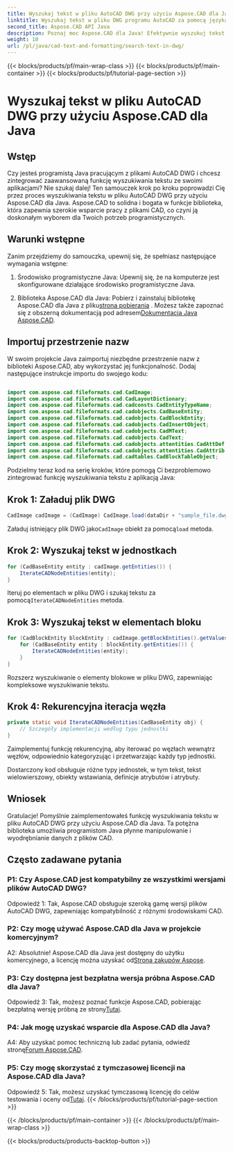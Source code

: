 ```yaml
---
title: Wyszukaj tekst w pliku AutoCAD DWG przy użyciu Aspose.CAD dla Java
linktitle: Wyszukaj tekst w pliku DWG programu AutoCAD za pomocą języka Java
second_title: Aspose.CAD API Java
description: Poznaj moc Aspose.CAD dla Java! Efektywnie wyszukuj tekst w plikach AutoCAD DWG. Pobierz bibliotekę i udoskonal swoją aplikację CAD.
weight: 10
url: /pl/java/cad-text-and-formatting/search-text-in-dwg/
---
```


{{< blocks/products/pf/main-wrap-class >}}
{{< blocks/products/pf/main-container >}}
{{< blocks/products/pf/tutorial-page-section >}}

# Wyszukaj tekst w pliku AutoCAD DWG przy użyciu Aspose.CAD dla Java

## Wstęp

Czy jesteś programistą Java pracującym z plikami AutoCAD DWG i chcesz zintegrować zaawansowaną funkcję wyszukiwania tekstu ze swoimi aplikacjami? Nie szukaj dalej! Ten samouczek krok po kroku poprowadzi Cię przez proces wyszukiwania tekstu w pliku AutoCAD DWG przy użyciu Aspose.CAD dla Java. Aspose.CAD to solidna i bogata w funkcje biblioteka, która zapewnia szerokie wsparcie pracy z plikami CAD, co czyni ją doskonałym wyborem dla Twoich potrzeb programistycznych.

## Warunki wstępne

Zanim przejdziemy do samouczka, upewnij się, że spełniasz następujące wymagania wstępne:

1. Środowisko programistyczne Java: Upewnij się, że na komputerze jest skonfigurowane działające środowisko programistyczne Java.

2.  Biblioteka Aspose.CAD dla Java: Pobierz i zainstaluj bibliotekę Aspose.CAD dla Java z pliku[strona pobierania](https://releases.aspose.com/cad/java/) . Możesz także zapoznać się z obszerną dokumentacją pod adresem[Dokumentacja Java Aspose.CAD](https://reference.aspose.com/cad/java/).

## Importuj przestrzenie nazw

W swoim projekcie Java zaimportuj niezbędne przestrzenie nazw z biblioteki Aspose.CAD, aby wykorzystać jej funkcjonalność. Dodaj następujące instrukcje importu do swojego kodu:

```java

import com.aspose.cad.fileformats.cad.CadImage;
import com.aspose.cad.fileformats.cad.CadLayoutDictionary;
import com.aspose.cad.fileformats.cad.cadconsts.CadEntityTypeName;
import com.aspose.cad.fileformats.cad.cadobjects.CadBaseEntity;
import com.aspose.cad.fileformats.cad.cadobjects.CadBlockEntity;
import com.aspose.cad.fileformats.cad.cadobjects.CadInsertObject;
import com.aspose.cad.fileformats.cad.cadobjects.CadMText;
import com.aspose.cad.fileformats.cad.cadobjects.CadText;
import com.aspose.cad.fileformats.cad.cadobjects.attentities.CadAttDef;
import com.aspose.cad.fileformats.cad.cadobjects.attentities.CadAttrib;
import com.aspose.cad.fileformats.cad.cadtables.CadBlockTableObject;
```

Podzielmy teraz kod na serię kroków, które pomogą Ci bezproblemowo zintegrować funkcję wyszukiwania tekstu z aplikacją Java:

## Krok 1: Załaduj plik DWG

```java
CadImage cadImage = (CadImage) CadImage.load(dataDir + "sample_file.dwg");
```

Załaduj istniejący plik DWG jako`CadImage` obiekt za pomocą`load` metoda.

## Krok 2: Wyszukaj tekst w jednostkach

```java
for (CadBaseEntity entity : cadImage.getEntities()) {
    IterateCADNodeEntities(entity);
}
```

 Iteruj po elementach w pliku DWG i szukaj tekstu za pomocą`IterateCADNodeEntities` metoda.

## Krok 3: Wyszukaj tekst w elementach bloku

```java
for (CadBlockEntity blockEntity : cadImage.getBlockEntities().getValues()) {
    for (CadBaseEntity entity : blockEntity.getEntities()) {
        IterateCADNodeEntities(entity);
    }
}
```

Rozszerz wyszukiwanie o elementy blokowe w pliku DWG, zapewniając kompleksowe wyszukiwanie tekstu.

## Krok 4: Rekurencyjna iteracja węzła

```java
private static void IterateCADNodeEntities(CadBaseEntity obj) {
    // Szczegóły implementacji według typu jednostki
}
```

Zaimplementuj funkcję rekurencyjną, aby iterować po węzłach wewnątrz węzłów, odpowiednio kategoryzując i przetwarzając każdy typ jednostki.

Dostarczony kod obsługuje różne typy jednostek, w tym tekst, tekst wielowierszowy, obiekty wstawiania, definicje atrybutów i atrybuty.

## Wniosek

Gratulacje! Pomyślnie zaimplementowałeś funkcję wyszukiwania tekstu w pliku AutoCAD DWG przy użyciu Aspose.CAD dla Java. Ta potężna biblioteka umożliwia programistom Java płynne manipulowanie i wyodrębnianie danych z plików CAD.

## Często zadawane pytania

### P1: Czy Aspose.CAD jest kompatybilny ze wszystkimi wersjami plików AutoCAD DWG?

Odpowiedź 1: Tak, Aspose.CAD obsługuje szeroką gamę wersji plików AutoCAD DWG, zapewniając kompatybilność z różnymi środowiskami CAD.

### P2: Czy mogę używać Aspose.CAD dla Java w projekcie komercyjnym?

 A2: Absolutnie! Aspose.CAD dla Java jest dostępny do użytku komercyjnego, a licencję można uzyskać od[Strona zakupów Aspose](https://purchase.aspose.com/buy).

### P3: Czy dostępna jest bezpłatna wersja próbna Aspose.CAD dla Java?

 Odpowiedź 3: Tak, możesz poznać funkcje Aspose.CAD, pobierając bezpłatną wersję próbną ze strony[Tutaj](https://releases.aspose.com/).

### P4: Jak mogę uzyskać wsparcie dla Aspose.CAD dla Java?

 A4: Aby uzyskać pomoc techniczną lub zadać pytania, odwiedź stronę[Forum Aspose.CAD](https://forum.aspose.com/c/cad/19).

### P5: Czy mogę skorzystać z tymczasowej licencji na Aspose.CAD dla Java?

 Odpowiedź 5: Tak, możesz uzyskać tymczasową licencję do celów testowania i oceny od[Tutaj](https://purchase.aspose.com/temporary-license/).
{{< /blocks/products/pf/tutorial-page-section >}}

{{< /blocks/products/pf/main-container >}}
{{< /blocks/products/pf/main-wrap-class >}}

{{< blocks/products/products-backtop-button >}}
